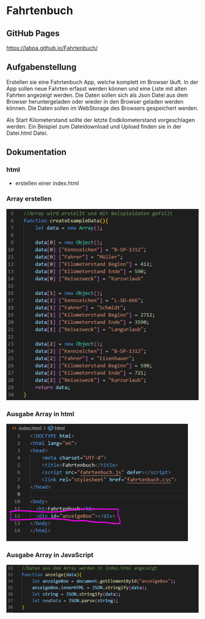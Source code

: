 # Fahrtenbuch
## GitHub Pages
https://labpa.github.io/Fahrtenbuch/

## Aufgabenstellung
Erstellen sie eine Fahrtenbuch App, welche komplett im Browser läuft.
In der App sollen neue Fahrten erfasst werden können und eine Liste mit alten Fahrten angezeigt werden. Die Daten sollen sich als Json Datei aus dem Browser heruntergeladen oder wieder in den Browser geladen werden können.
Die Daten sollen im WebStorage des Browsers gespeichert werden.  

Als Start Kilometerstand sollte der letzte Endkilometerstand vorgeschlagen werden.
Ein Beispiel zum Dateidownload und Upload finden sie in der Datei.html Datei.

## Dokumentation
### html
+ erstellen einer index.html

### Array erstellen
![Alt text](img/createArray.PNG)

### Ausgabe Array in html 
![Alt text](img/anzeigenHtml.PNG)

### Ausgabe Array in JavaScript
![Alt text](img/anzeigeJS.PNG)
